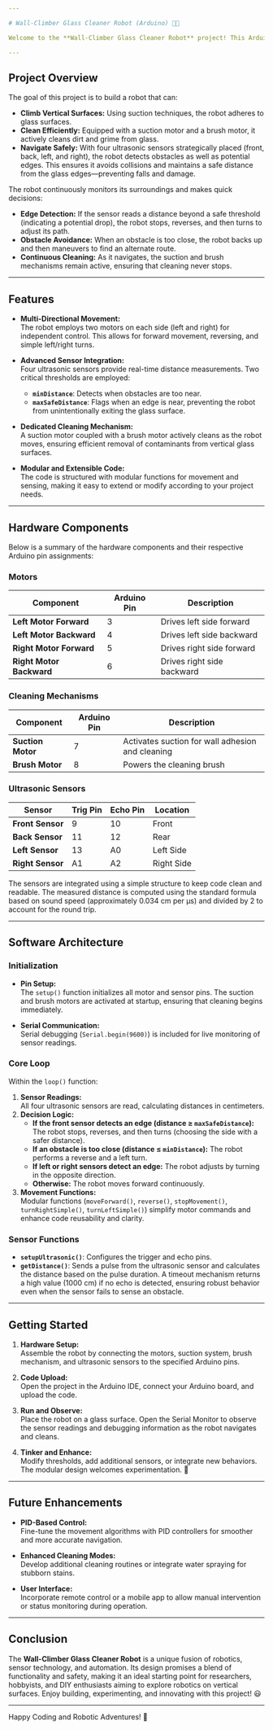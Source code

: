 ```yaml
---

# Wall-Climber Glass Cleaner Robot (Arduino) 🤖🧼

Welcome to the **Wall-Climber Glass Cleaner Robot** project! This Arduino-powered marvel is designed to autonomously clean vertical glass surfaces while safely navigating along edges. Combining motor control, ultrasonic sensing, and cleaning mechanisms, this project offers a robust platform for experimentation and further enhancements. 🚀

---
```


## Project Overview

The goal of this project is to build a robot that can:
- **Climb Vertical Surfaces:** Using suction techniques, the robot adheres to glass surfaces.
- **Clean Efficiently:** Equipped with a suction motor and a brush motor, it actively cleans dirt and grime from glass.
- **Navigate Safely:** With four ultrasonic sensors strategically placed (front, back, left, and right), the robot detects obstacles as well as potential edges. This ensures it avoids collisions and maintains a safe distance from the glass edges—preventing falls and damage.

The robot continuously monitors its surroundings and makes quick decisions:
- **Edge Detection:** If the sensor reads a distance beyond a safe threshold (indicating a potential drop), the robot stops, reverses, and then turns to adjust its path.
- **Obstacle Avoidance:** When an obstacle is too close, the robot backs up and then maneuvers to find an alternate route.
- **Continuous Cleaning:** As it navigates, the suction and brush mechanisms remain active, ensuring that cleaning never stops.

---

## Features

- **Multi-Directional Movement:**  
  The robot employs two motors on each side (left and right) for independent control. This allows for forward movement, reversing, and simple left/right turns.
  
- **Advanced Sensor Integration:**  
  Four ultrasonic sensors provide real-time distance measurements. Two critical thresholds are employed:
  - **`minDistance`**: Detects when obstacles are too near.
  - **`maxSafeDistance`**: Flags when an edge is near, preventing the robot from unintentionally exiting the glass surface.
  
- **Dedicated Cleaning Mechanism:**  
  A suction motor coupled with a brush motor actively cleans as the robot moves, ensuring efficient removal of contaminants from vertical glass surfaces.

- **Modular and Extensible Code:**  
  The code is structured with modular functions for movement and sensing, making it easy to extend or modify according to your project needs.

---

## Hardware Components

Below is a summary of the hardware components and their respective Arduino pin assignments:

### Motors
| Component               | Arduino Pin | Description                       |
| ----------------------- | ----------- | --------------------------------- |
| **Left Motor Forward**  | 3           | Drives left side forward          |
| **Left Motor Backward** | 4           | Drives left side backward         |
| **Right Motor Forward** | 5           | Drives right side forward         |
| **Right Motor Backward**| 6           | Drives right side backward        |

### Cleaning Mechanisms
| Component       | Arduino Pin | Description                        |
| --------------- | ----------- | ---------------------------------- |
| **Suction Motor** | 7         | Activates suction for wall adhesion and cleaning |
| **Brush Motor**   | 8         | Powers the cleaning brush          |

### Ultrasonic Sensors
| Sensor          | Trig Pin | Echo Pin | Location      |
| --------------- | -------- | -------- | ------------- |
| **Front Sensor**| 9        | 10       | Front         |
| **Back Sensor** | 11       | 12       | Rear          |
| **Left Sensor** | 13       | A0       | Left Side     |
| **Right Sensor**| A1       | A2       | Right Side    |

The sensors are integrated using a simple structure to keep code clean and readable. The measured distance is computed using the standard formula based on sound speed (approximately 0.034 cm per µs) and divided by 2 to account for the round trip.

---

## Software Architecture

### Initialization
- **Pin Setup:**  
  The `setup()` function initializes all motor and sensor pins. The suction and brush motors are activated at startup, ensuring that cleaning begins immediately.
  
- **Serial Communication:**  
  Serial debugging (`Serial.begin(9600)`) is included for live monitoring of sensor readings.

### Core Loop
Within the `loop()` function:
1. **Sensor Readings:**  
   All four ultrasonic sensors are read, calculating distances in centimeters.
2. **Decision Logic:**  
   - **If the front sensor detects an edge (distance ≥ `maxSafeDistance`):** The robot stops, reverses, and then turns (choosing the side with a safer distance).
   - **If an obstacle is too close (distance ≤ `minDistance`):** The robot performs a reverse and a left turn.
   - **If left or right sensors detect an edge:** The robot adjusts by turning in the opposite direction.
   - **Otherwise:** The robot moves forward continuously.
3. **Movement Functions:**  
   Modular functions (`moveForward()`, `reverse()`, `stopMovement()`, `turnRightSimple()`, `turnLeftSimple()`) simplify motor commands and enhance code reusability and clarity.

### Sensor Functions
- **`setupUltrasonic()`**: Configures the trigger and echo pins.
- **`getDistance()`**: Sends a pulse from the ultrasonic sensor and calculates the distance based on the pulse duration. A timeout mechanism returns a high value (1000 cm) if no echo is detected, ensuring robust behavior even when the sensor fails to sense an obstacle.

---

## Getting Started

1. **Hardware Setup:**  
   Assemble the robot by connecting the motors, suction system, brush mechanism, and ultrasonic sensors to the specified Arduino pins.
   
2. **Code Upload:**  
   Open the project in the Arduino IDE, connect your Arduino board, and upload the code.

3. **Run and Observe:**  
   Place the robot on a glass surface. Open the Serial Monitor to observe the sensor readings and debugging information as the robot navigates and cleans.

4. **Tinker and Enhance:**  
   Modify thresholds, add additional sensors, or integrate new behaviors. The modular design welcomes experimentation. 🔧

---

## Future Enhancements

- **PID-Based Control:**  
  Fine-tune the movement algorithms with PID controllers for smoother and more accurate navigation.
  
- **Enhanced Cleaning Modes:**  
  Develop additional cleaning routines or integrate water spraying for stubborn stains.
  
- **User Interface:**  
  Incorporate remote control or a mobile app to allow manual intervention or status monitoring during operation.

---

## Conclusion

The **Wall-Climber Glass Cleaner Robot** is a unique fusion of robotics, sensor technology, and automation. Its design promises a blend of functionality and safety, making it an ideal starting point for researchers, hobbyists, and DIY enthusiasts aiming to explore robotics on vertical surfaces. Enjoy building, experimenting, and innovating with this project! 😃

---

Happy Coding and Robotic Adventures! 🚀
